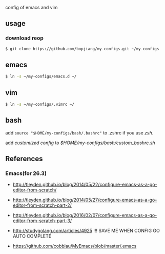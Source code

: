 config of emacs and vim

## usage

### download reop
```bash
$ git clone https://github.com/bopjiang/my-configs.git ~/my-configs
```
## emacs
```bash
$ ln -s ~/my-configs/emacs.d ~/
```

## vim
```bash
$ ln -s ~/my-configs/.vimrc ~/
```

## bash

add
`source "$HOME/my-configs/bash/.bashrc"`
to .zshrc if you use *zsh*.

add *customized config* to *$HOME/my-configs/bash/custom_bashrc.sh*


##  References

### Emacs(for 26.3)
* http://tleyden.github.io/blog/2014/05/22/configure-emacs-as-a-go-editor-from-scratch/
* http://tleyden.github.io/blog/2014/05/27/configure-emacs-as-a-go-editor-from-scratch-part-2/
* http://tleyden.github.io/blog/2016/02/07/configure-emacs-as-a-go-editor-from-scratch-part-3/

* http://studygolang.com/articles/4925  !!! SAVE ME WHEN CONFIG GO AUTO COMPLETE
* https://github.com/cobblau/MyEmacs/blob/master/.emacs



